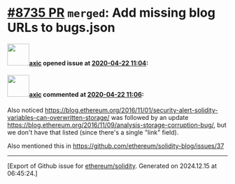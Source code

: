 # [\#8735 PR](https://github.com/ethereum/solidity/pull/8735) `merged`: Add missing blog URLs to bugs.json

#### <img src="https://avatars.githubusercontent.com/u/20340?v=4" width="50">[axic](https://github.com/axic) opened issue at [2020-04-22 11:04](https://github.com/ethereum/solidity/pull/8735):



#### <img src="https://avatars.githubusercontent.com/u/20340?v=4" width="50">[axic](https://github.com/axic) commented at [2020-04-22 11:06](https://github.com/ethereum/solidity/pull/8735#issuecomment-617709892):

Also noticed https://blog.ethereum.org/2016/11/01/security-alert-solidity-variables-can-overwritten-storage/ was followed by an update https://blog.ethereum.org/2016/11/09/analysis-storage-corruption-bug/, but we don't have that listed (since there's a single "link" field).

Also mentioned this in https://github.com/ethereum/solidity-blog/issues/37


-------------------------------------------------------------------------------



[Export of Github issue for [ethereum/solidity](https://github.com/ethereum/solidity). Generated on 2024.12.15 at 06:45:24.]
